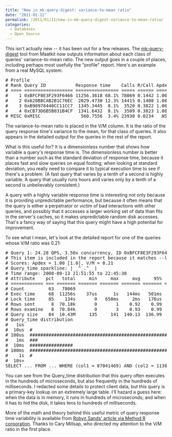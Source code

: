 ```yaml
---
title: "New in mk-query-digest: variance-to-mean ratio"
date: "2011-01-11"
permalink: /2011/01/11/new-in-mk-query-digest-variance-to-mean-ratio/
categories:
  - Databases
  - Open Source
---
```

This isn't actually new -- it has been out for a few releases. The [mk-query-digest][1] tool from Maatkit now outputs information about each class of queries' variance-to-mean ratio. The new output goes in a couple of places, including perhaps most usefully the "profile" report. Here's an example from a real MySQL system:

<pre># Profile
# Rank Query ID           Response time    Calls R/Call Apdx V/M   Item
# ==== ================== ================ ===== ====== ==== ===== =======
#    1 0xBFCF8E3F293F6466 11256.3618 68.1% 78069 0.1442 1.00  0.21 SELECT [redacted]
#    2 0x620B8CAB2B1C76EC  2029.4730 12.3% 14415 0.1408 1.00  0.21 SELECT [redacted]
#    3 0xB90978440CC11CC7  1345.3445  8.1%  3520 0.3822 1.00  0.00 SHOW STATUS
#    4 0xCB73D6B5B031B4CF  1341.6432  8.1%  3509 0.3823 1.00  0.00 SHOW STATUS
# MISC 0xMISC               560.7556  3.4% 23930 0.0234   NS   0.0 &lt;17 ITEMS&gt;
</pre>

The variance-to-mean ratio is placed in the V/M column. It is the ratio of the query response time's variance to the mean, for that class of queries. It also appears in the detailed output for the queries in the rest of the report.

What is this useful for? It is a dimensionless number that shows how variable a query's response time is. The dimensionless number is better than a number such as the standard deviation of response time, because it places fast and slow queries on equal footing; when looking at standard deviation, you really need to compare it to typical execution time to see if there's a problem. (A fast query that varies by a tenth of a second is highly variable. A query that usually runs hours and varies only by a tenth of a second is unbelievably consistent.)

A query with a highly variable response time is interesting not only because it is providing unpredictable performance, but because it often means that the query is either a perpetrator or victim of bad interactions with other queries, and possibly that it accesses a larger working set of data than fits in the server's caches, so it makes unpredictable random disk accesses. That's a fancy way of saying that this query might have a high potential for improvement.

To see what I mean, let's look at the detailed report for one of the queries whose V/M ratio was 0.21:

<pre># Query 1: 24.28 QPS, 3.50x concurrency, ID 0xBFCF8E3F293F6466 at byte 5590079
# This item is included in the report because it matches --limit.
# Scores: Apdex = 1.00 [1.0], V/M = 0.21
# Query_time sparkline: | _^_.^_ |
# Time range: 2008-09-13 21:51:55 to 22:45:30
# Attribute    pct   total     min     max     avg     95%  stddev  median
# ============ === ======= ======= ======= ======= ======= ======= =======
# Count         63   78069
# Exec time     68  11256s    37us      1s   144ms   501ms   175ms    68ms
# Lock time     85    134s       0   650ms     2ms   176us    20ms    57us
# Rows sent      8  70.18k       0       1    0.92    0.99    0.27    0.99
# Rows examine   8  70.84k       0       3    0.93    0.99    0.28    0.99
# Query size    84  10.43M     135     141  140.13  136.99    0.10  136.99
# Query_time distribution
#   1us
#  10us  #
# 100us  ####################################################
#   1ms  ###
#  10ms  ################
# 100ms  ################################################################
#    1s  #
#  10s+
SELECT ... FROM ... WHERE (col1 = 87041469) AND (col2 = 1138714082) LIMIT 1\G
</pre>

You can see from the Query_time distribution that this query often executes in the hundreds of microseconds, but also frequently in the hundreds of milliseconds. I redacted some details to protect client data, but this query is a primary-key lookup on an extremely large table. I'll hazard a guess here: when the data is in memory, it runs in hundreds of microseconds; and when it has to hid the disk, it takes tens to hundreds of milliseconds.

More of the math and theory behind this useful metric of query response time variability is available from [Robyn Sands' article via Method R corporation][2]. Thanks to Cary Millsap, who directed my attention to the V/M ratio in the first place.

 [1]: http://www.maatkit.org/doc/mk-query-digest.html
 [2]: http://method-r.com/downloads/doc_details/39-an-industrial-engineers-approach-to-managing-oracle-databases-robyn-sands
